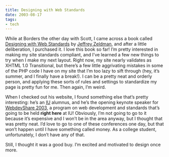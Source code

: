 ```yaml
---
title: Designing with Web Standards
date: 2003-08-17
tags:
- tech
---
```

While at Borders the other day with Scott, I came across a book called [Designing with Web Standards](http://www.amazon.com/exec/obidos/ASIN/0735712018/ref%3Dnosim/jeffreyzeldmanprA/104-2053721-8239108) by [Jeffrey Zeldman](https://www.zeldman.com), and after a little deliberation, I purchased it. I love this book so far! I’m pretty interested in making my site standards compliant, and I’ve learned a few new things to try when I make my next layout. Right now, my site nearly validates as XHTML 1.0 Transitional, but there’s a few little aggrivating mistakes in some of the PHP code I have on my site that I’m too lazy to sift through (hey, it’s summer, and I finally have a break!). I can be a pretty neat and orderly person, and applying these sorts of rules and settings to standardize my page is pretty fun for me. Then again, I’m weird.

When I checked out his website, I found something else that’s pretty interesting: he’s an [IU](http://www.iub.edu) alumnus, and he’s the opening keynote speaker for [WebdevShare 2003](http://www.indiana.edu/~webdev/2003/program.html), a program on web development and standards that’s going to be held **right here** at IU! Obviously, I’m not going to go to it because it’s expensive and I won’t be in the area anyway, but I thought that was pretty neat. I’d love to go to one of these conferences one day, but that won’t happen until I have something called money. As a college student, unfortunately, I don’t have any of that.

Still, I thought it was a good buy. I’m excited and motivated to design once more.
